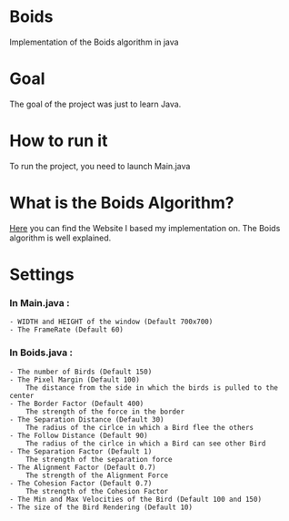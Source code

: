 # Boids
Implementation of the Boids algorithm in java

# Goal
The goal of the project was just to learn Java.

# How to run it
To run the project, you need to launch Main.java

# What is the Boids Algorithm?
[Here](https://people.ece.cornell.edu/land/courses/ece4760/labs/s2021/Boids/Boids.html)
you can find the Website I based my implementation on. The Boids algorithm is well explained.

# Settings
### In Main.java :
    - WIDTH and HEIGHT of the window (Default 700x700)
    - The FrameRate (Default 60)

### In Boids.java :
    - The number of Birds (Default 150)
    - The Pixel Margin (Default 100)
        The distance from the side in which the birds is pulled to the center
    - The Border Factor (Default 400)
        The strength of the force in the border
    - The Separation Distance (Default 30)
        The radius of the cirlce in which a Bird flee the others
    - The Follow Distance (Default 90)
        The radius of the cirlce in which a Bird can see other Bird
    - The Separation Factor (Default 1)
        The strength of the separation force
    - The Alignment Factor (Default 0.7)
        The strength of the Alignment Force
    - The Cohesion Factor (Default 0.7)
        The strength of the Cohesion Factor
    - The Min and Max Velocities of the Bird (Default 100 and 150)
    - The size of the Bird Rendering (Default 10)